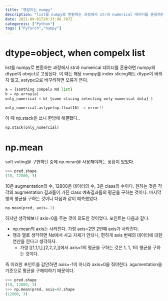 ```yaml
---
title: "헷갈리는 numpy"
description: "list를 numpy로 변환하는 과정에서 str과 numerical 데이터를 혼용하면 numpy의 dtype이 obejct로 고정된다. 이 때는 해당 numpy를 index slicing해도 dtype이 바뀌지 않고, astype으로 바꾸려하면 오류가 뜬다.이 때 np"
date: 2021-09-01T20:33:06.787Z
categoreis: ["Python"]
tags: ["PyTorch","numpy"]
---
```

# dtype=object, when compelx list

list를 numpy로 변환하는 과정에서 str과 numerical 데이터를 혼용하면 numpy의 dtype이 obejct로 고정된다. 이 때는 해당 numpy를 index slicing해도 dtype이 바뀌지 않고, astype으로 바꾸려하면 오류가 뜬다.

```python
a = {somthing compelx Nd list}
b = np.array(a)
only_numerical = b[ {some slicing selecting only numerical data} ]

only_numerical.astype(np.float16) -> error!!

```

이 때 np.stack을 쓰니 한방에 해결됐다.. 

```python
np.stack(only_numercial)
```

# np.mean
soft voting을 구현하던 중에 np.mean을 사용해야하는 상황이 있었다. 

```python
>>> pred.shape
(10, 12800, 3)
```

10은 augmentation의 수, 12800은 데이터의 수, 3은 class의 수이다. 원하는 것은 각각의 augmentation 결과들이 가진 class 예측결과들의 평균을 구하는 것이다. 마지막 행의 평균을 구하는 것이니 다음과 같이 예측했었다.

```python
np.mean(pred, axis=-1)
```

하지만 생각해보니 axis=0을 주는 것이 의도한 것이었다. 포인트는 다음과 같다.
- np.mean의 axis는 사라진다. 가령 axis=2면 2번째 axis가 사라진다.
- 행과 열로 생각하면 Nd에서 사고 자체가 안되니, 편하게 axis 번째의 데이터에 대한 연산을 한다고 생각하자.
  - 가령 [[1,1,1,],[2,2,2,]]에서 axis=1의 평균을 구하는 것은 1, 1, 1의 평균을 구하는 것이다.
  
즉 이러한 포인트를 감안하면 axis=-1이 아니라 axis=0을 줘야한다. agumentation을 기준으로 평균을 구해야하기 때문이다.

```python
>>> pred.shape
(10, 12800, 3)
>>> np.mean(pred, axis=0).shape
(12800, 3)